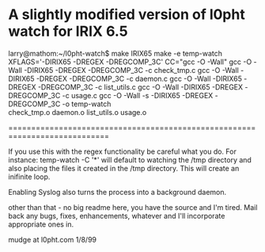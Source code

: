 
A slightly modified version of l0pht watch for IRIX 6.5
=============================================================================
larry@mathom:~/l0pht-watch$ make IRIX65
        make -e temp-watch  \
        XFLAGS='-DIRIX65 -DREGEX -DREGCOMP_3C' CC="gcc -O -Wall" 
        gcc -O -Wall  -DIRIX65 -DREGEX -DREGCOMP_3C  -c check_tmp.c
        gcc -O -Wall  -DIRIX65 -DREGEX -DREGCOMP_3C  -c daemon.c
        gcc -O -Wall  -DIRIX65 -DREGEX -DREGCOMP_3C  -c list_utils.c
        gcc -O -Wall  -DIRIX65 -DREGEX -DREGCOMP_3C  -c usage.c 
        gcc -O -Wall -s     -DIRIX65 -DREGEX -DREGCOMP_3C  -o temp-watch \
        check_tmp.o daemon.o list_utils.o usage.o 

============================================================================

If you use this with the regex functionality be careful what you do. For
instance: temp-watch -C '*' will default to watching the /tmp directory
and also placing the files it created in the /tmp directory. This will
create an inifinite loop.

Enabling Syslog also turns the process into a background daemon.

other than that - no big readme here, you have the source and I'm tired.
Mail back any bugs, fixes, enhancements, whatever and I'll incorporate
appropriate ones in. 

mudge at l0pht.com
1/8/99
